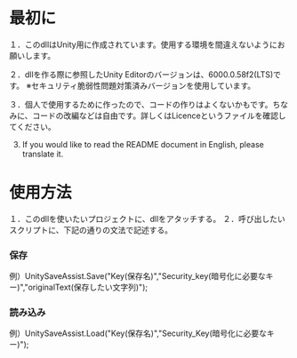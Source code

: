 # 最初に
１．このdllはUnity用に作成されています。使用する環境を間違えないようにお願いします。

２．dllを作る際に参照したUnity Editorのバージョンは、6000.0.58f2(LTS)です。
※セキュリティ脆弱性問題対策済みバージョンを使用しています。

３．個人で使用するために作ったので、コードの作りはよくないかもです。ちなみに、コードの改編などは自由です。詳しくはLicenceというファイルを確認してください。

3. If you would like to read the README document in English, please translate it.

# 使用方法
１．このdllを使いたいプロジェクトに、dllをアタッチする。
２．呼び出したいスクリプトに、下記の通りの文法で記述する。

### 保存
例）UnitySaveAssist.Save("Key(保存名)","Security_key(暗号化に必要なキー)","originalText(保存したい文字列)");

### 読み込み
例）UnitySaveAssist.Load("Key(保存名)","Security_Key(暗号化に必要なキー)");
